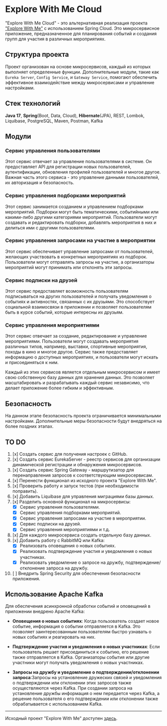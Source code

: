 # Explore With Me Cloud

"Explore With Me Cloud" - это альтернативная реализация проекта ["Explore With Me"](https://github.com/catarena-s/java-explore-with-me) с использованием Spring Cloud. Это микросервисное приложение, предназначенное для планирования событий и создания групп для участия в различных мероприятиях.

## Структура проекта

Проект организован на основе микросервисов, каждый из которых выполняет определенные функции. Дополнительные модули, такие как `Eureka Server`, `Config Service`, и `Gateway Service`, помогают обеспечить эффективное взаимодействие между микросервисами и управление настройками.

## Стек технологий
**Java 17**, **Spring**(Boot, Data, Cloud), **Hibernate**(JPA), REST, Lombok, Liquibase, PostgreSQL, Maven, Postman, Kafka

## Модули

### Сервис управления пользователями

Этот сервис отвечает за управление пользователями в системе. Он предоставляет API для регистрации новых пользователей, аутентификации, обновления профилей пользователей и многое другое. Важная часть этого сервиса - это управление данными пользователей, их авторизация и безопасность.

### Сервис управления подборками мероприятий

Этот сервис занимается созданием и управлением подборками мероприятий. Подборки могут быть тематическими, событийными или какими-либо другими категориями мероприятий. Пользователи могут создавать и редактировать подборки, добавлять мероприятия в них и делиться ими с другими пользователями.

### Сервис управления запросами на участие в мероприятии

Этот сервис обеспечивает управление запросами от пользователей, желающих участвовать в конкретных мероприятиях из подборок. Пользователи могут отправлять запросы на участие, а организаторы мероприятий могут принимать или отклонять эти запросы. 

### Сервис подписки на друзей

Этот сервис предоставляет возможность пользователям подписываться на других пользователей и получать уведомления о событиях и активностях, связанных с их друзьями. Это способствует социальной взаимосвязи в приложении и позволяет пользователям быть в курсе событий, которые интересны их друзьям.

### Сервис управления мероприятиями

Этот сервис отвечает за создание, редактирование и управление мероприятиями. Пользователи могут создавать мероприятия различных типов, например, выставки, спортивные мероприятия, походы в кино и многое другое. Сервис также предоставляет информацию о доступных мероприятиях, и пользователи могут искать и присоединяться к ним.

Каждый из этих сервисов является отдельным микросервисом и имеет свою собственную базу данных для хранения данных. Это позволяет масштабировать и разрабатывать каждый сервис независимо, что делает приложение более гибким и эффективным.

## Безопасность

На данном этапе безопасность проекта ограничивается минимальными настройками. Дополнительные меры безопасности будут внедряться на более поздних этапах.

## TO DO
1. [x] Создать сервис для получения настроек с GitHub.
2. [x] Создать сервис EurekaServer - реестр сервисов для организации динамической регистрации и обнаружения микросервисов.
3. [x] Создать сервис Spring Gateway - маршрутизатор для перенаправления запросов к соответствующим микросервисам.
4. [x] Перенести функционал из исходного проекта "Explore With Me".
5. [x] Проверить работу и запуск тестов (при необходимости поправить).
6. [x] Добавить Liquibase для управления миграциями базы данных.
7. [x] Разделить основной функционал на микросервисы:
    - [x] Сервис управления пользователями.
    - [x] Сервис управления подборками мероприятий.
    - [x] Сервис управления запросами на участие в мероприятии.
    - [x] Сервис подписки на друзей.
    - [x] Сервис управления мероприятиями и т.д.
8. [x] Для каждого микросервиса создать отдельную базу данных.
9. [x] Добавить работу с RabbitMQ или Kafka:
    - [x] Реализовать оповещения о новых событиях.
    - [x] Реализовать подтверждение участия и уведомления о новых участниках.
    - [x] Реализовать уведомление о запросе на дружбу, подтверждение/отклонение запроса на дружбу.
10. [ ] Внедрить Spring Security для обеспечения безопасности приложения.
    
## Использование Apache Kafka
Для обеспечения асинхронной обработки событий и оповещений в приложении внедрено Apache Kafka:

- **Оповещения о новых событиях**: Когда пользователь создает новое событие, информация о событии отправляется в Kafka. 
Это позволяет заинтересованным пользователям быстро узнавать о новых событиях и реагировать на них.

- **Подтверждение участия и уведомления о новых участниках**: Если пользователь решает присоединиться к событию, его решение также отправляется в Kafka. 
Организаторы события или другие участники могут получать уведомления о новых участниках.

- **Запросы на дружбу и уведомление о подтверждении/отклонении запроса**:Запросы на установление дружеских связей и уведомления о подтверждении или отклонении этих запросов также осуществляются через Kafka. 
При создании запроса на установление дружбы информация о нем передается через Kafka, а решение пользователя о его подтверждении или отклонении также обрабатывается с использованием Kafka. 

---

Исходный проект "Explore With Me" доступен [здесь](https://github.com/catarena-s/java-explore-with-me).

